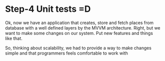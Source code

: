 # Step-4 Unit tests =D

Ok, now we have an application that creates, store and fetch places from database with a well defined layers by the MVVM architecture. Right, but we want to make some changes on our system. Put new features and things like that.

So, thinking about scalability, we had to provide a way to make changes simple and that programmers feels comfortable to work with

<!--stackedit_data:
eyJoaXN0b3J5IjpbMTQxNDQyMzUwNCwyODA3ODg4MzldfQ==
-->